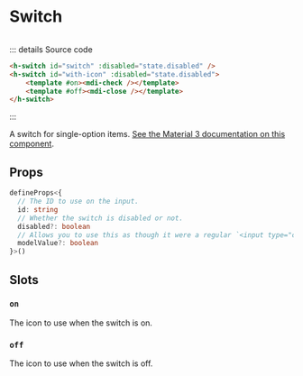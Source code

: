 # Switch

<script setup>
import { HSwitch } from '../../src/'
import Preview from '../Preview.vue'
import MdiCheck from '~icons/mdi/check'
import MdiClose from '~icons/mdi/close'
const previewOptions = {
    disabled: {
        kind: 'bool',
        default: false,
        label: 'Disabled'
    },
}

</script>

<preview :options="previewOptions" v-slot="{state}">
    <div style="display: flex; flex-direction: row; gap: 1rem;">
        <h-switch id="switch" :disabled="state.disabled" />
        <h-switch id="with-icon" :disabled="state.disabled">
            <template #on><mdi-check /></template>
            <template #off><mdi-close /></template>
        </h-switch>
    </div>
</preview>

::: details Source code

```html
<h-switch id="switch" :disabled="state.disabled" />
<h-switch id="with-icon" :disabled="state.disabled">
    <template #on><mdi-check /></template>
    <template #off><mdi-close /></template>
</h-switch>
```

:::

A switch for single-option items.
[See the Material 3 documentation on this component][m3-switch].

## Props

```ts
defineProps<{
  // The ID to use on the input.
  id: string
  // Whether the switch is disabled or not.
  disabled?: boolean
  // Allows you to use this as though it were a regular `<input type="checkbox" />`
  modelValue?: boolean
}>()
```

## Slots

### `on`

The icon to use when the switch is on.

### `off`

The icon to use when the switch is off.

[m3-switch]: https://m3.material.io/components/switch/overview
